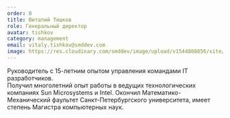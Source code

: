 ```yaml
---
order: 0
title: Виталий Тишков
role: Генеральный директор
avatar: tishkov
category: management
email: vitaly.tishkov@smddev.com
image: https://res.cloudinary.com/smddev/image/upload/v1544808856/site/member/tishkov.jpg
---
```

Руководитель с 15-летним опытом управления командами IT разработчиков.  
Получил многолетний опыт работы в ведущих технологических компаниях Sun Microsystems и Intel. 
Окончил Математико-Механический фаультет Санкт-Петербургского университета, 
имеет степень Магистра компьютерных наук.
